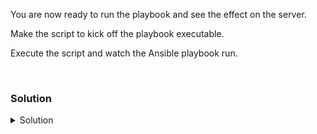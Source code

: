 You are now ready to run the playbook and see the effect on the server.

Make the script to kick off the playbook executable.

Execute the script and watch the Ansible playbook run.

<br>

### Solution
<details>
<summary>Solution</summary>

Change back to the correct directory

```plain
cd /root/stigs/ansible
```{{exec}}

Verify the enforce.sh file is correct.

```plain
more enforce.sh
```{{exec}}

Make the enforce.sh script executable.

```plain
chmod 755 enforce.sh
```{{exec}}

Run the playook and see the output.

```plain
time ./enforce.sh
```{{exec}}

About how long did the playbook run for?

Did the playbook break, or did it complete execution?

If it does fail, where is it failing? If it's on a handler, does that really matter to the hardening of a system? Does the answer change if it's a virtual or physical machine?


</details>

